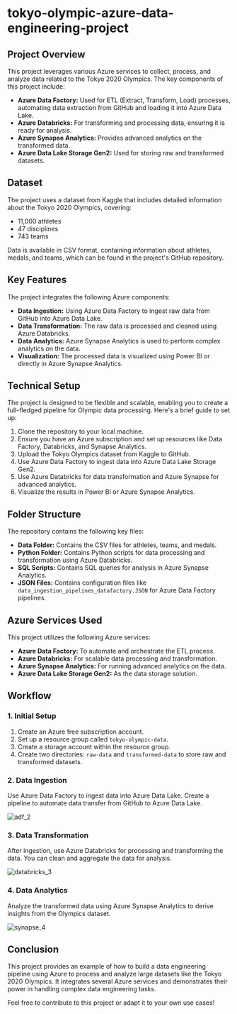 # tokyo-olympic-azure-data-engineering-project



## Project Overview
<p>This project leverages various Azure services to collect, process, and analyze data related to the Tokyo 2020 Olympics. The key components of this project include:</p>
<ul>
  <li><strong>Azure Data Factory:</strong> Used for ETL (Extract, Transform, Load) processes, automating data extraction from GitHub and loading it into Azure Data Lake.</li>
  <li><strong>Azure Databricks:</strong> For transforming and processing data, ensuring it is ready for analysis.</li>
  <li><strong>Azure Synapse Analytics:</strong> Provides advanced analytics on the transformed data.</li>
  <li><strong>Azure Data Lake Storage Gen2:</strong> Used for storing raw and transformed datasets.</li>
</ul>

## Dataset
<p>The project uses a dataset from Kaggle that includes detailed information about the Tokyo 2020 Olympics, covering:</p>
<ul>
  <li>11,000 athletes</li>
  <li>47 disciplines</li>
  <li>743 teams</li>
</ul>
<p>Data is available in CSV format, containing information about athletes, medals, and teams, which can be found in the project's GitHub repository.</p>

## Key Features
<p>The project integrates the following Azure components:</p>
<ul>
  <li><strong>Data Ingestion:</strong> Using Azure Data Factory to ingest raw data from GitHub into Azure Data Lake.</li>
  <li><strong>Data Transformation:</strong> The raw data is processed and cleaned using Azure Databricks.</li>
  <li><strong>Data Analytics:</strong> Azure Synapse Analytics is used to perform complex analytics on the data.</li>
  <li><strong>Visualization:</strong> The processed data is visualized using Power BI or directly in Azure Synapse Analytics.</li>
</ul>

## Technical Setup
<p>The project is designed to be flexible and scalable, enabling you to create a full-fledged pipeline for Olympic data processing. Here's a brief guide to set up:</p>

<ol>
  <li>Clone the repository to your local machine.</li>
  <li>Ensure you have an Azure subscription and set up resources like Data Factory, Databricks, and Synapse Analytics.</li>
  <li>Upload the Tokyo Olympics dataset from Kaggle to GitHub.</li>
  <li>Use Azure Data Factory to ingest data into Azure Data Lake Storage Gen2.</li>
  <li>Use Azure Databricks for data transformation and Azure Synapse for advanced analytics.</li>
  <li>Visualize the results in Power BI or Azure Synapse Analytics.</li>
</ol>

## Folder Structure
<p>The repository contains the following key files:</p>
<ul>
  <li><strong>Data Folder:</strong> Contains the CSV files for athletes, teams, and medals.</li>
  <li><strong>Python Folder:</strong> Contains Python scripts for data processing and transformation using Azure Databricks.</li>
  <li><strong>SQL Scripts:</strong> Contains SQL queries for analysis in Azure Synapse Analytics.</li>
  <li><strong>JSON Files:</strong> Contains configuration files like <code>data_ingestion_pipelines_datafactory.JSON</code> for Azure Data Factory pipelines.</li>
</ul>

## Azure Services Used
<p>This project utilizes the following Azure services:</p>
<ul>
  <li><strong>Azure Data Factory:</strong> To automate and orchestrate the ETL process.</li>
  <li><strong>Azure Databricks:</strong> For scalable data processing and transformation.</li>
  <li><strong>Azure Synapse Analytics:</strong> For running advanced analytics on the data.</li>
  <li><strong>Azure Data Lake Storage Gen2:</strong> As the data storage solution.</li>
</ul>

## Workflow

### 1. Initial Setup
<ol>
  <li>Create an Azure free subscription account.</li>
  <li>Set up a resource group called <code>tokyo-olympic-data</code>.</li>
  <li>Create a storage account within the resource group.</li>
  <li>Create two directories: <code>raw-data</code> and <code>transformed-data</code> to store raw and transformed datasets.</li>
</ol>

### 2. Data Ingestion
<p>Use Azure Data Factory to ingest data into Azure Data Lake. Create a pipeline to automate data transfer from GitHub to Azure Data Lake.</p>

![adf_2](https://github.com/user-attachments/assets/64af9f92-d500-4073-b43f-5a1ba336204f)


### 3. Data Transformation
<p>After ingestion, use Azure Databricks for processing and transforming the data. You can clean and aggregate the data for analysis.</p>

![databricks_3](https://github.com/user-attachments/assets/c3f532f7-f99b-4ecf-9217-5855bbe849c5)


### 4. Data Analytics
<p>Analyze the transformed data using Azure Synapse Analytics to derive insights from the Olympics dataset.</p>

![synapse_4](https://github.com/user-attachments/assets/3d6235fa-edad-43a1-aa5e-50b615031727)



## Conclusion
<p>This project provides an example of how to build a data engineering pipeline using Azure to process and analyze large datasets like the Tokyo 2020 Olympics. It integrates several Azure services and demonstrates their power in handling complex data engineering tasks.</p>

<p>Feel free to contribute to this project or adapt it to your own use cases!</p>


